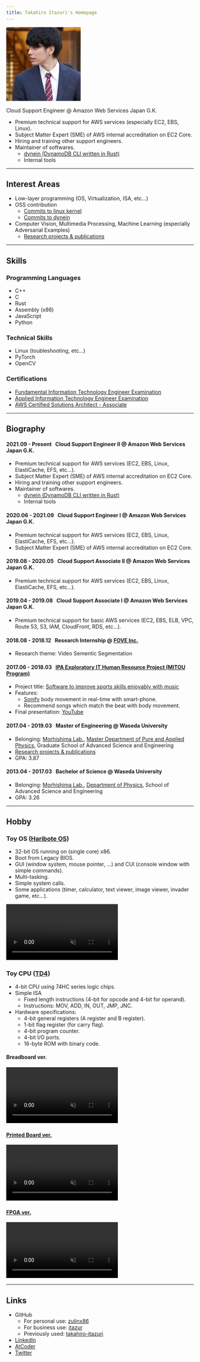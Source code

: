 ```yaml
---
title: Takahiro Itazuri's Homepage
---
```


![portrait](img/portrait.jpeg)

Cloud Support Engineer @ Amazon Web Services Japan G.K.
- Premium technical support for AWS services (especially EC2, EBS, Linux).
- Subject Matter Expert (SME) of AWS internal accreditation on EC2 Core.
- Hiring and training other support engineers.
- Maintainer of softwares.
	- [dynein (DynamoDB CLI written in Rust)](https://github.com/awslabs/dynein)
	- Internal tools

---

## Interest Areas
- Low-layer programming (OS, Virtualization, ISA, etc...)
- OSS contribution
	- [Commits to linux kernel](https://git.kernel.org/pub/scm/linux/kernel/git/torvalds/linux.git/log/?qt=grep&q=Takahiro+Itazuri)
	- [Commits to dynein](https://github.com/awslabs/dynein/commits/main?author=itazur)
- Computer Vision, Multimedia Processing, Machine Learning (especially Adversarial Examples)
	- [Research projects & publications](/research.html)

---

## Skills
### Programming Languages
- C++
- C
- Rust
- Assembly (x86)
- JavaScript
- Python

### Technical Skills
- Linux (toubleshooting, etc...)
- PyTorch
- OpenCV

### Certifications
- [Fundamental Information Technology Engineer Examination](https://www.jitec.ipa.go.jp/2_01english/02examcategories.html)
- [Applied Information Technology Engineer Examination](https://www.jitec.ipa.go.jp/2_01english/02examcategories.html)
- [AWS Certified Solutions Architect - Associate](https://aws.amazon.com/certification/certified-solutions-architect-associate/)

---

## Biography
#### 2021.09 - Present &nbsp; Cloud Support Engineer II @ Amazon Web Services Japan G.K.
- Premium technical support for AWS services (EC2, EBS, Linux, ElastiCache, EFS, etc...).
- Subject Matter Expert (SME) of AWS internal accreditation on EC2 Core.
- Hiring and training other support engineers.
- Maintainer of softwares.
	- [dynein (DynamoDB CLI written in Rust)](https://github.com/awslabs/dynein)
	- Internal tools

#### 2020.06 - 2021.09 &nbsp; Cloud Support Engineer I @ Amazon Web Services Japan G.K.
- Premium technical support for AWS services (EC2, EBS, Linux, ElastiCache, EFS, etc...).
- Subject Matter Expert (SME) of AWS internal accreditation on EC2 Core.

#### 2019.08 - 2020.05 &nbsp; Cloud Support Associate II @ Amazon Web Services Japan G.K.
- Premium technical support for AWS services (EC2, EBS, Linux, ElastiCache, EFS, etc...).

#### 2019.04 - 2019.08 &nbsp; Cloud Support Associate I @ Amazon Web Services Japan G.K.
- Premium technical support for basic AWS services (EC2, EBS, ELB, VPC, Route 53, S3, IAM, CloudFront, RDS, etc...).

#### 2018.08 - 2018.12 &nbsp; Research Internship @ [FOVE Inc.](https://fove-inc.com/)
- Research theme: Video Sementic Segmentation

#### 2017.06 - 2018.03 &nbsp; [IPA Exploratory IT Human Resource Project (MITOU Program)](https://www.ipa.go.jp/english/humandev/third.html)
- Project title: [Software to improve sports skills enjoyably with music](https://www.ipa.go.jp/jinzai/mitou/2017/gaiyou_ig-2.html)
- Features:
	 - [Sonify](https://en.wikipedia.org/wiki/Data_sonification) body movement in real-time with smart-phone.
	 - Recommend songs which match the beat with body movement.
- Final presentation: [YouTube](https://www.youtube.com/watch?v=3AcnrROn8rk)

#### 2017.04 - 2019.03 &nbsp; Master of Engineering @ Waseda University
- Belonging: [Morhishima Lab.](http://www.mlab.phys.waseda.ac.jp/?lang=en), [Master Department of Pure and Applied Physics](http://www.phys.waseda.ac.jp/), Graduate School of Advanced Science and Engineering
- [Research projects & publications](/research.html)
- GPA: 3.87

#### 2013.04 - 2017.03 &nbsp; Bachelor of Science @ Waseda University
- Belonging: [Morhishima Lab.](http://www.mlab.phys.waseda.ac.jp/?lang=en), [Department of Physics](http://www.phys.waseda.ac.jp/), School of Advanced Science and Engineering
- GPA: 3.26

---

## Hobby
### Toy OS ([Haribote OS](https://book.mynavi.jp/ec/products/detail/id=22078))
- 32-bit OS running on (single core) x86.
- Boot from Legacy BIOS.
- GUI (window system, mouse pointer, ...) and CUI (console window with simple commands).
- Multi-tasking.
- Simple system calls.
- Some applications (timer, calculator, text viewer, image viewer, invader game, etc...).

<video autoplay loop muted src="video/HariboteOS_QEMU.mov"></video>

### Toy CPU ([TD4](https://book.mynavi.jp/ec/products/detail/id=22065))
- 4-bit CPU using 74HC series logic chips.
- Simple ISA
	- Fixed length instructions (4-bit for opcode and 4-bit for operand).
	- Instructions: MOV, ADD, IN, OUT, JMP, JNC.
- Hardware specifications:
	- 4-bit general registers (A register and B register).
	- 1-bit flag register (for carry flag).
	- 4-bit program counter.
	- 4-bit I/O ports.
	- 16-byte ROM with binary code.

#### Breadboard ver.

<video autoplay loop muted src="video/TD4_breadboard.mov"></video>

#### [Printed Board ver.](https://booth.pm/ja/items/2093868)

<video autoplay loop muted src="video/TD4_printed-board.mov"></video>

#### [FPGA ver.](https://book.mynavi.jp/ec/products/detail/id=116654)

<video autoplay loop muted src="video/TD4_FPGA.mov"></video>

---

## Links
- GitHub
	- For personal use: [zulinx86](https://github.com/zulinx86)
	- For business use: [itazur](https://github.com/itazur)
	- Previously used: [takahiro-itazuri](https://github.com/takahiro-itazuri)
- [LinkedIn](https://www.linkedin.com/in/takahiro-itazuri-b6567b148/)
- [AtCoder](https://atcoder.jp/users/zulinx86)
- [Twitter](https://twitter.com/zulinx86)

